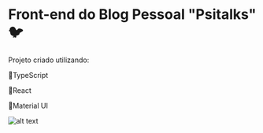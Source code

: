 # Front-end do Blog Pessoal "Psitalks" 🐦
Projeto criado utilizando:
<p>🦜TypeScript</p>
<p>🦜React</p>
<p>🦜Material UI</p>

![alt text](https://i.imgur.com/k5Tl1d2.png)
